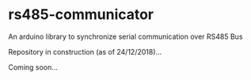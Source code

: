 # rs485-communicator
An arduino library to synchronize serial communication over RS485 Bus

Repository in construction (as of 24/12/2018)...

Coming soon...
